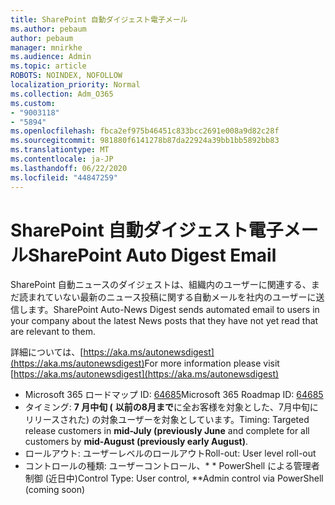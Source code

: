 ```yaml
---
title: SharePoint 自動ダイジェスト電子メール
ms.author: pebaum
author: pebaum
manager: mnirkhe
ms.audience: Admin
ms.topic: article
ROBOTS: NOINDEX, NOFOLLOW
localization_priority: Normal
ms.collection: Adm_O365
ms.custom:
- "9003118"
- "5894"
ms.openlocfilehash: fbca2ef975b46451c833bcc2691e008a9d82c28f
ms.sourcegitcommit: 981880f6141278b87da22924a39bb1bb5892bb83
ms.translationtype: MT
ms.contentlocale: ja-JP
ms.lasthandoff: 06/22/2020
ms.locfileid: "44847259"
---
```

# <a name="sharepoint-auto-digest-email"></a><span data-ttu-id="cbf39-102">SharePoint 自動ダイジェスト電子メール</span><span class="sxs-lookup"><span data-stu-id="cbf39-102">SharePoint Auto Digest Email</span></span>

<span data-ttu-id="cbf39-103">SharePoint 自動ニュースのダイジェストは、組織内のユーザーに関連する、まだ読まれていない最新のニュース投稿に関する自動メールを社内のユーザーに送信します。</span><span class="sxs-lookup"><span data-stu-id="cbf39-103">SharePoint Auto-News Digest sends automated email to users in your company about the latest News posts that they have not yet read that are relevant to them.</span></span>

<span data-ttu-id="cbf39-104">詳細については、[https://aka.ms/autonewsdigest](https://aka.ms/autonewsdigest)</span><span class="sxs-lookup"><span data-stu-id="cbf39-104">For more information please visit [https://aka.ms/autonewsdigest](https://aka.ms/autonewsdigest)</span></span>

- <span data-ttu-id="cbf39-105">Microsoft 365 ロードマップ ID: [64685](https://www.microsoft.com/microsoft-365/roadmap?filters=&featureid=64685)</span><span class="sxs-lookup"><span data-stu-id="cbf39-105">Microsoft 365 Roadmap ID:  [64685](https://www.microsoft.com/microsoft-365/roadmap?filters=&featureid=64685)</span></span>
- <span data-ttu-id="cbf39-106">タイミング: **7 月中旬 (** **以前の8月まで**に全お客様を対象とした、7月中旬にリリースされた) の対象ユーザーを対象としています。</span><span class="sxs-lookup"><span data-stu-id="cbf39-106">Timing: Targeted release customers in  **mid-July (previously June**  and complete for all customers by  **mid-August (previously early August)**.</span></span>
- <span data-ttu-id="cbf39-107">ロールアウト: ユーザーレベルのロールアウト</span><span class="sxs-lookup"><span data-stu-id="cbf39-107">Roll-out: User level roll-out</span></span>
- <span data-ttu-id="cbf39-108">コントロールの種類: ユーザーコントロール、\* \* PowerShell による管理者制御 (近日中)</span><span class="sxs-lookup"><span data-stu-id="cbf39-108">Control Type: User control,  \*\*Admin control via PowerShell (coming soon)</span></span>
